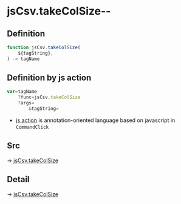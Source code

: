 # jsCsv.takeColSize--

## Definition

```js.js
function jsCsv.takeColSize(
	${tagString},
) -> tagName
```


## Definition by js action

```js.js
var=tagName
	?func=jsCsv.takeColSize
	?args=
		&tagString=
```

- [js action](#) is annotation-oriented language based on javascript in `CommandClick`

## Src

-> [jsCsv.takeColSize](https://github.com/puutaro/CommandClick/blob/master/app/src/main/java/com/puutaro/commandclick/fragment_lib/terminal_fragment/js_interface/JsCsv.kt#L32)

## Detail

-> [jsCsv.takeColSize](https://github.com/puutaro/CommandClick/blob/master/md/developer/js_interface/details/JsCsv/takeColSize.md)
